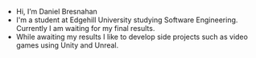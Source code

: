 - Hi, I’m Daniel Bresnahan
- I'm a student at Edgehill University studying Software Engineering. Currently I am waiting for my final results.
- While awaiting my results I like to develop side projects such as video games using Unity and Unreal. 
